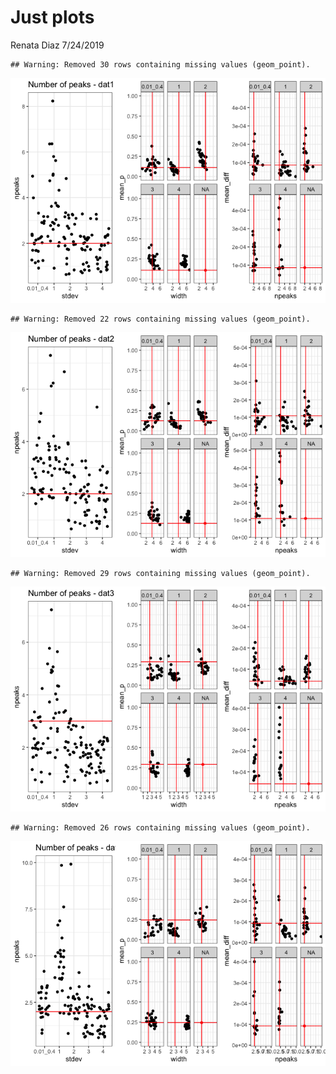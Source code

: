 Just plots
================
Renata Diaz
7/24/2019

    ## Warning: Removed 30 rows containing missing values (geom_point).

![](just_summary_plots_files/figure-markdown_github/plot%20by%20dataset-1.png)

    ## Warning: Removed 22 rows containing missing values (geom_point).

![](just_summary_plots_files/figure-markdown_github/plot%20by%20dataset-2.png)

    ## Warning: Removed 29 rows containing missing values (geom_point).

![](just_summary_plots_files/figure-markdown_github/plot%20by%20dataset-3.png)

    ## Warning: Removed 26 rows containing missing values (geom_point).

![](just_summary_plots_files/figure-markdown_github/plot%20by%20dataset-4.png)
